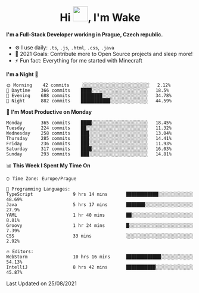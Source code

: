<h1 align="center">Hi <img src="https://raw.githubusercontent.com/MrWakeCZ/MrWakeCZ/master/Hi.gif" width="40px" />, I'm Wake</h1>

#### I'm a Full-Stack Developer working in Prague, Czech republic.
- ⚙️ I use daily: `.ts`, `.js`, `.html`, `.css`, `.java`
- 🥅 2021 Goals: Contribute more to Open Source projects and sleep more!
- ⚡ Fun fact: Everything for me started with Minecraft

<!--START_SECTION:waka-->
**I'm a Night 🦉** 

```text
🌞 Morning    42 commits     ░░░░░░░░░░░░░░░░░░░░░░░░░   2.12% 
🌆 Daytime    366 commits    ████░░░░░░░░░░░░░░░░░░░░░   18.5% 
🌃 Evening    688 commits    ████████░░░░░░░░░░░░░░░░░   34.78% 
🌙 Night      882 commits    ███████████░░░░░░░░░░░░░░   44.59%

```
📅 **I'm Most Productive on Monday** 

```text
Monday       365 commits    ████░░░░░░░░░░░░░░░░░░░░░   18.45% 
Tuesday      224 commits    ██░░░░░░░░░░░░░░░░░░░░░░░   11.32% 
Wednesday    258 commits    ███░░░░░░░░░░░░░░░░░░░░░░   13.04% 
Thursday     285 commits    ███░░░░░░░░░░░░░░░░░░░░░░   14.41% 
Friday       236 commits    ███░░░░░░░░░░░░░░░░░░░░░░   11.93% 
Saturday     317 commits    ████░░░░░░░░░░░░░░░░░░░░░   16.03% 
Sunday       293 commits    ███░░░░░░░░░░░░░░░░░░░░░░   14.81%

```


📊 **This Week I Spent My Time On** 

```text
⌚︎ Time Zone: Europe/Prague

💬 Programming Languages: 
TypeScript               9 hrs 14 mins       ████████████░░░░░░░░░░░░░   48.69% 
Java                     5 hrs 17 mins       ███████░░░░░░░░░░░░░░░░░░   27.9% 
YAML                     1 hr 40 mins        ██░░░░░░░░░░░░░░░░░░░░░░░   8.81% 
Groovy                   1 hr 24 mins        █░░░░░░░░░░░░░░░░░░░░░░░░   7.39% 
CSS                      33 mins             ░░░░░░░░░░░░░░░░░░░░░░░░░   2.92%

🔥 Editors: 
WebStorm                 10 hrs 16 mins      █████████████░░░░░░░░░░░░   54.13% 
IntelliJ                 8 hrs 42 mins       ███████████░░░░░░░░░░░░░░   45.87%

```


 Last Updated on 25/08/2021
<!--END_SECTION:waka-->

